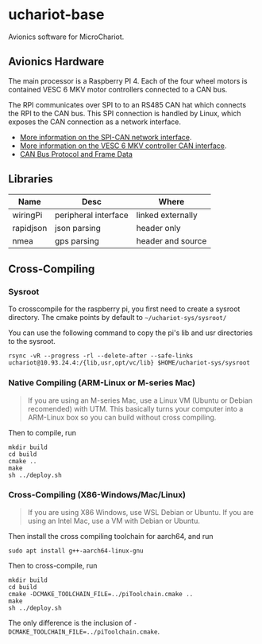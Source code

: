 # uchariot-base

Avionics software for MicroChariot.

## Avionics Hardware

The main processor is a Raspberry PI 4. Each of the four wheel
motors is contained VESC 6 MKV motor controllers connected to 
a CAN bus. 

The RPI communicates over SPI to to an RS485 CAN hat
which connects the RPI to the CAN bus. This SPI connection is 
handled by Linux, which exposes the CAN connection as a network
interface.

* [More information on the SPI-CAN network interface](https://www.waveshare.com/wiki/RS485_CAN_HAT).
* [More information on the VESC 6 MKV controller CAN interface](https://trampaboards.com/vesc-6-mkv--the-next-generation--benjamin-vedder-electronic-speed-controller-p-27517.html).
* [CAN Bus Protocol and Frame Data](https://vesc-project.com/sites/default/files/imce/u15301/VESC6_CAN_CommandsTelemetry.pdf)

## Libraries

| Name | Desc | Where |
| --- | --- | --- |
| wiringPi | peripheral interface | linked externally |
| rapidjson | json parsing | header only |
| nmea | gps parsing | header and source | 

## Cross-Compiling

### Sysroot 

To crosscompile for the raspberry pi, you first need to create a sysroot directory. The cmake points by default to `~/uchariot-sys/sysroot/`

You can use the following command to copy the pi's lib and usr directories to the sysroot.

`rsync -vR --progress -rl --delete-after --safe-links uchariot@10.93.24.4:/{lib,usr,opt/vc/lib} $HOME/uchariot-sys/sysroot`


### Native Compiling (ARM-Linux or M-series Mac)
 
 
>If you are using an M-series Mac, use a Linux VM (Ubuntu or Debian recomended) with UTM. This basically turns your computer into a ARM-Linux box so you can build without cross compiling.

Then to compile, run 
```
mkdir build
cd build
cmake ..
make
sh ../deploy.sh
```


### Cross-Compiling (X86-Windows/Mac/Linux)

> If you are using X86 Windows, use WSL Debian or Ubuntu.
> If you are using an Intel Mac, use a VM with Debian or Ubuntu.

Then install the cross compiling toolchain for aarch64, and run

`sudo apt install g++-aarch64-linux-gnu`

Then to cross-compile, run 
```
mkdir build
cd build
cmake -DCMAKE_TOOLCHAIN_FILE=../piToolchain.cmake ..
make
sh ../deploy.sh
```

The only difference is the inclusion of `-DCMAKE_TOOLCHAIN_FILE=../piToolchain.cmake`.